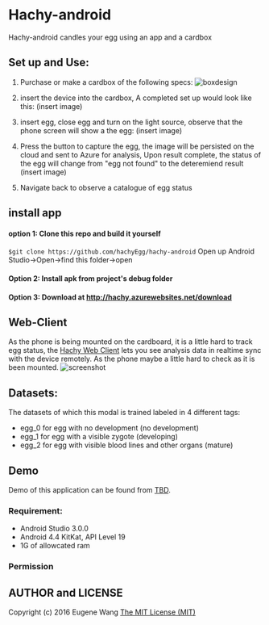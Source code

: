 # Hachy-android
Hachy-android candles your egg using an app and a cardbox


## Set up and Use: 
1. Purchase or make a cardbox of the following specs: 
![boxdesign](https://user-images.githubusercontent.com/7799433/38463598-7d6136e0-3acc-11e8-8c3c-4e20f85eb677.png)

2. insert the device into the cardbox, A completed set up would look like this:
(insert image)

3. insert egg, close egg and turn on the light source, observe that the phone screen will show a the egg:
(insert image)

4. Press the button to capture the egg, the image will be persisted on the cloud and sent to Azure for analysis, Upon result complete, the status of the egg will change from "egg not found" to the deteremiend result
(insert image)

5. Navigate back to observe a catalogue of egg status

## install app
#### option 1: Clone this repo and build it yourself
`$git clone https://github.com/hachyEgg/hachy-android`
Open up Android Studio->Open->find this folder->open

#### Option 2: Install apk from project's debug folder

#### Option 3: Download at http://hachy.azurewebsites.net/download



## Web-Client
As the phone is being mounted on the cardboard, it is a little hard to track egg status, the [Hachy Web Client](https://github.com/hachyEgg/hachy-web-dist) lets you see analysis data in realtime sync with the device remotely. As the phone maybe a little hard to check as it is been mounted.
![screenshot](https://user-images.githubusercontent.com/7799433/38462289-84e70c60-3ab2-11e8-9587-d5706807c0a2.png)

## Datasets: 
The datasets of which this modal is trained labeled in 4 different tags: 
 * egg_0 for egg with no development (no development)
 * egg_1 for egg with a visible zygote (developing)
 * egg_2 for egg with visible blood lines and other organs (mature)


## Demo
Demo of this application can be found from [TBD]().


### Requirement:
 * Android Studio 3.0.0
 * Android 4.4 KitKat, API Level 19
 * 1G of allowcated ram

### Permission
 

## AUTHOR and LICENSE
Copyright (c) 2016 Eugene Wang [The MIT License (MIT)](LICENSE)



